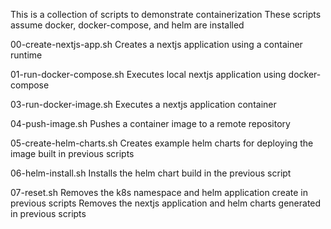 This is a collection of scripts to demonstrate containerization
These scripts assume docker, docker-compose, and helm are installed


00-create-nextjs-app.sh
Creates a nextjs application using a container runtime

01-run-docker-compose.sh
Executes local nextjs application using docker-compose

03-run-docker-image.sh
Executes a nextjs application container

04-push-image.sh
Pushes a container image to a remote repository

05-create-helm-charts.sh
Creates example helm charts for deploying the image built in previous scripts

06-helm-install.sh
Installs the helm chart build in the previous script

07-reset.sh
Removes the k8s namespace and helm application create in previous scripts
Removes the nextjs application and helm charts generated in previous scripts


